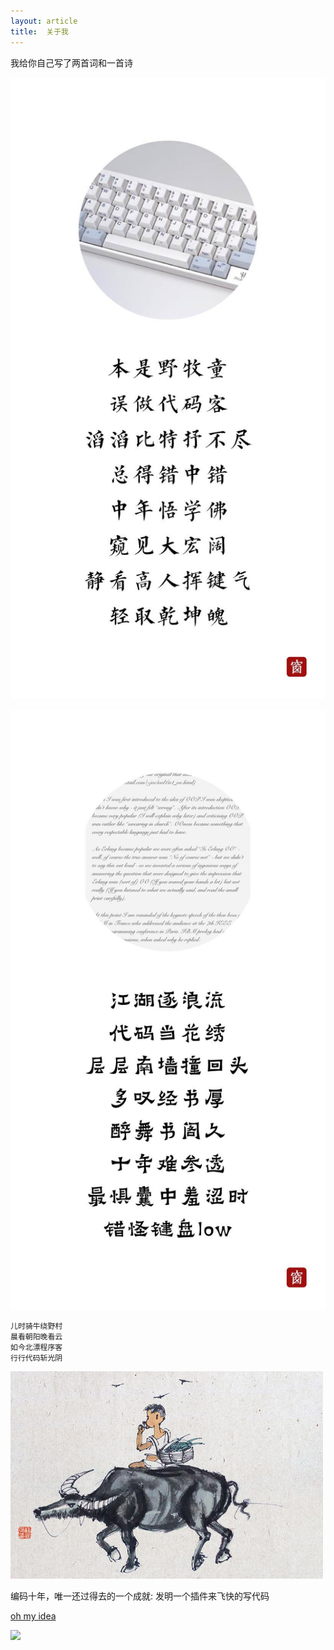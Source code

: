 ```yaml
---
layout: article
title:  关于我
---
```


我给你自己写了两首词和一首诗

![](/images/self-mockery.jpg)

![](/images/self2.jpg)


```
儿时骑牛绕野村
晨看朝阳晚看云
如今北漂程序客
行行代码斩光阴
```

![](/images/mt.jpg)


编码十年，唯一还过得去的一个成就: 发明一个插件来飞快的写代码


[oh my idea](https://github.com/vsmysee/oh-my-idea)


![](https://plugins.jetbrains.com/files/13694/screenshot_20948.png)